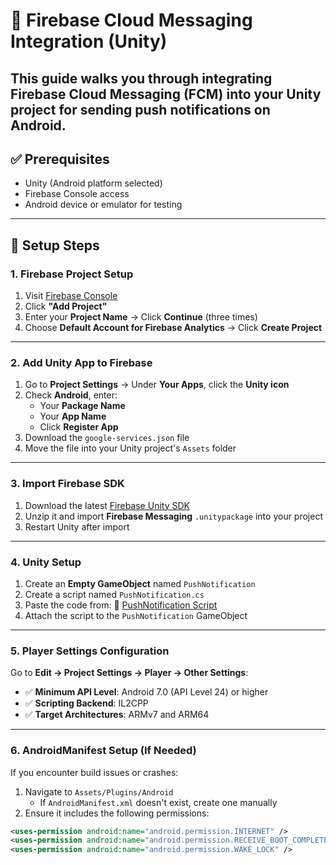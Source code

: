 # :bell: Firebase Cloud Messaging Integration (Unity)
This guide walks you through integrating **Firebase Cloud Messaging (FCM)** into your Unity project for sending push notifications on Android.
---
## :white_check_mark: Prerequisites
- Unity (Android platform selected)
- Firebase Console access
- Android device or emulator for testing
---
## :rocket: Setup Steps
### 1. Firebase Project Setup
1. Visit [Firebase Console](https://console.firebase.google.com)
2. Click **"Add Project"**
3. Enter your **Project Name** → Click **Continue** (three times)
4. Choose **Default Account for Firebase Analytics** → Click **Create Project**
---
### 2. Add Unity App to Firebase
1. Go to **Project Settings** → Under **Your Apps**, click the **Unity icon**
2. Check **Android**, enter:
   - Your **Package Name**
   - Your **App Name**
   - Click **Register App**
3. Download the `google-services.json` file
4. Move the file into your Unity project's `Assets` folder
---
### 3. Import Firebase SDK
1. Download the latest [Firebase Unity SDK](https://firebase.google.com/download/unity)
2. Unzip it and import **Firebase Messaging** `.unitypackage` into your project
3. Restart Unity after import
---
### 4. Unity Setup
1. Create an **Empty GameObject** named `PushNotification`
2. Create a script named `PushNotification.cs`
3. Paste the code from:
   :link: [PushNotification Script](https://pastebin.com/raw/DqBjTFeH)
4. Attach the script to the `PushNotification` GameObject
---
### 5. Player Settings Configuration
Go to **Edit → Project Settings → Player → Other Settings**:
- :white_check_mark: **Minimum API Level**: Android 7.0 (API Level 24) or higher
- :white_check_mark: **Scripting Backend**: IL2CPP
- :white_check_mark: **Target Architectures**: ARMv7 and ARM64
---
### 6. AndroidManifest Setup (If Needed)
If you encounter build issues or crashes:
1. Navigate to `Assets/Plugins/Android`
   - If `AndroidManifest.xml` doesn't exist, create one manually
2. Ensure it includes the following permissions:
```xml
<uses-permission android:name="android.permission.INTERNET" />
<uses-permission android:name="android.permission.RECEIVE_BOOT_COMPLETED" />
<uses-permission android:name="android.permission.WAKE_LOCK" />
